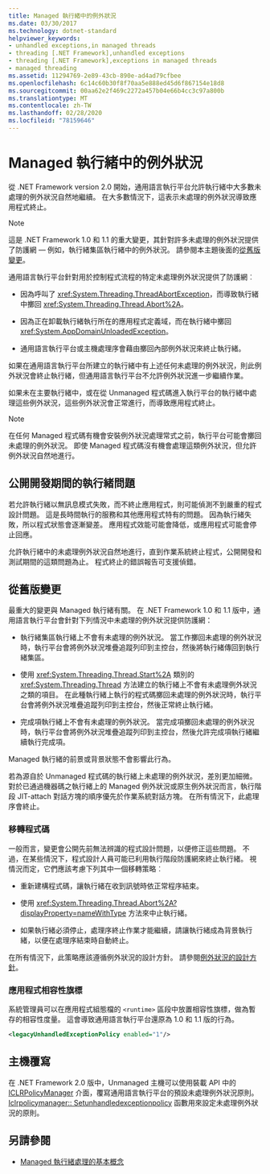 ```yaml
---
title: Managed 執行緒中的例外狀況
ms.date: 03/30/2017
ms.technology: dotnet-standard
helpviewer_keywords:
- unhandled exceptions,in managed threads
- threading [.NET Framework],unhandled exceptions
- threading [.NET Framework],exceptions in managed threads
- managed threading
ms.assetid: 11294769-2e89-43cb-890e-ad4ad79cfbee
ms.openlocfilehash: 6c14c60b30f8f70aa5e888ed45d6f867154e18d8
ms.sourcegitcommit: 00aa62e2f469c2272a457b04e66b4cc3c97a800b
ms.translationtype: MT
ms.contentlocale: zh-TW
ms.lasthandoff: 02/28/2020
ms.locfileid: "78159646"
---
```

# <a name="exceptions-in-managed-threads"></a>Managed 執行緒中的例外狀況
從 .NET Framework version 2.0 開始，通用語言執行平台允許執行緒中大多數未處理的例外狀況自然地繼續。 在大多數情況下，這表示未處理的例外狀況導致應用程式終止。  
  
> [!NOTE]
> 這是 .NET Framework 1.0 和 1.1 的重大變更，其針對許多未處理的例外狀況提供了防護網 — 例如，執行緒集區執行緒中的例外狀況。 請參閱本主題後面的[從舊版變更](#ChangeFromPreviousVersions)。  
  
 通用語言執行平台針對用於控制程式流程的特定未處理例外狀況提供了防護網︰  
  
- 因為呼叫了 <xref:System.Threading.ThreadAbortException>，而導致執行緒中擲回 <xref:System.Threading.Thread.Abort%2A>。  
  
- 因為正在卸載執行緒執行所在的應用程式定義域，而在執行緒中擲回 <xref:System.AppDomainUnloadedException>。  
  
- 通用語言執行平台或主機處理序會藉由擲回內部例外狀況來終止執行緒。  
  
 如果在通用語言執行平台所建立的執行緒中有上述任何未處理的例外狀況，則此例外狀況會終止執行緒，但通用語言執行平台不允許例外狀況進一步繼續作業。  
  
 如果未在主要執行緒中，或在從 Unmanaged 程式碼進入執行平台的執行緒中處理這些例外狀況，這些例外狀況會正常進行，而導致應用程式終止。  
  
> [!NOTE]
> 在任何 Managed 程式碼有機會安裝例外狀況處理常式之前，執行平台可能會擲回未處理的例外狀況。 即使 Managed 程式碼沒有機會處理這類例外狀況，但允許例外狀況自然地進行。  
  
## <a name="exposing-threading-problems-during-development"></a>公開開發期間的執行緒問題  
 若允許執行緒以無訊息模式失敗，而不終止應用程式，則可能偵測不到嚴重的程式設計問題。 這是長時間執行的服務和其他應用程式特有的問題。 因為執行緒失敗，所以程式狀態會逐漸變差。 應用程式效能可能會降低，或應用程式可能會停止回應。  
  
 允許執行緒中的未處理例外狀況自然地進行，直到作業系統終止程式，公開開發和測試期間的這類問題為止。 程式終止的錯誤報告可支援偵錯。  
  
<a name="ChangeFromPreviousVersions"></a>
## <a name="change-from-previous-versions"></a>從舊版變更  
 最重大的變更與 Managed 執行緒有關。 在 .NET Framework 1.0 和 1.1 版中，通用語言執行平台會針對下列情況中未處理的例外狀況提供防護網：  
  
- 執行緒集區執行緒上不會有未處理的例外狀況。 當工作擲回未處理的例外狀況時，執行平台會將例外狀況堆疊追蹤列印到主控台，然後將執行緒傳回到執行緒集區。  
  
- 使用 <xref:System.Threading.Thread.Start%2A> 類別的 <xref:System.Threading.Thread> 方法建立的執行緒上不會有未處理例外狀況之類的項目。 在此種執行緒上執行的程式碼擲回未處理的例外狀況時，執行平台會將例外狀況堆疊追蹤列印到主控台，然後正常終止執行緒。  
  
- 完成項執行緒上不會有未處理的例外狀況。 當完成項擲回未處理的例外狀況時，執行平台會將例外狀況堆疊追蹤列印到主控台，然後允許完成項執行緒繼續執行完成項。  
  
 Managed 執行緒的前景或背景狀態不會影響此行為。  
  
 若為源自於 Unmanaged 程式碼的執行緒上未處理的例外狀況，差別更加細微。 對於已通過機器碼之執行緒上的 Managed 例外狀況或原生例外狀況而言，執行階段 JIT-attach 對話方塊的順序優先於作業系統對話方塊。 在所有情況下，此處理序會終止。  
  
### <a name="migrating-code"></a>移轉程式碼  
 一般而言，變更會公開先前無法辨識的程式設計問題，以便修正這些問題。 不過，在某些情況下，程式設計人員可能已利用執行階段防護網來終止執行緒。 視情況而定，它們應該考慮下列其中一個移轉策略︰  
  
- 重新建構程式碼，讓執行緒在收到訊號時依正常程序結束。  
  
- 使用 <xref:System.Threading.Thread.Abort%2A?displayProperty=nameWithType> 方法來中止執行緒。  
  
- 如果執行緒必須停止，處理序終止作業才能繼續，請讓執行緒成為背景執行緒，以便在處理序結束時自動終止。  
  
 在所有情況下，此策略應該遵循例外狀況的設計方針。 請參閱[例外狀況的設計方針](../../../docs/standard/design-guidelines/exceptions.md)。  
  
### <a name="application-compatibility-flag"></a>應用程式相容性旗標  
 系統管理員可以在應用程式組態檔的 `<runtime>` 區段中放置相容性旗標，做為暫存的相容性度量。 這會導致通用語言執行平台還原為 1.0 和 1.1 版的行為。  
  
```xml  
<legacyUnhandledExceptionPolicy enabled="1"/>  
```  
  
## <a name="host-override"></a>主機覆寫  
 在 .NET Framework 2.0 版中，Unmanaged 主機可以使用裝載 API 中的 [ICLRPolicyManager](../../../docs/framework/unmanaged-api/hosting/iclrpolicymanager-interface.md) 介面，覆寫通用語言執行平台的預設未處理例外狀況原則。 [Iclrpolicymanager:: Setunhandledexceptionpolicy](../../../docs/framework/unmanaged-api/hosting/iclrpolicymanager-setunhandledexceptionpolicy-method.md) 函數用來設定未處理例外狀況的原則。  
  
## <a name="see-also"></a>另請參閱

- [Managed 執行緒處理的基本概念](../../../docs/standard/threading/managed-threading-basics.md)
